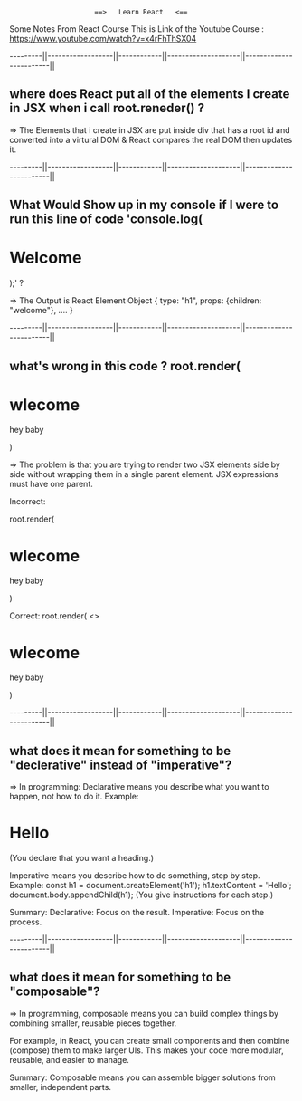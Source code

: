                          ==>   Learn React   <==

Some Notes From React Course
This is Link of the Youtube Course : https://www.youtube.com/watch?v=x4rFhThSX04

---------||------------------||------------||--------------------||------------------------||

## where does React put all of the elements I create in JSX when i call root.reneder() ?

=> The Elements that i create in JSX are put inside div that has a root id and
converted into a virtural DOM & React compares the real DOM then updates it.

---------||------------------||------------||--------------------||------------------------||

## What Would Show up in my console if I were to run this line of code 'console.log(<h1>Welcome</h1>);' ?

=> The Output is React Element Object
{
type: "h1",
props: {children: "welcome"},
....
}

---------||------------------||------------||--------------------||------------------------||

## what's wrong in this code ? root.render(<h1>wlecome</h1> <p>hey baby</p>)

=> The problem is that you are trying to render two JSX elements
side by side without wrapping them in a single parent element. JSX expressions must have one parent.

Incorrect:

root.render(<h1>wlecome</h1> <p>hey baby</p>)

Correct:
root.render(
<>

<h1>wlecome</h1>
<p>hey baby</p>
</>
)

---------||------------------||------------||--------------------||------------------------||

## what does it mean for something to be "declerative" instead of "imperative"?

=> In programming:
Declarative means you describe what you want to happen, not how to do it.
Example: <h1>Hello</h1> (You declare that you want a heading.)

Imperative means you describe how to do something, step by step.
Example:
const h1 = document.createElement('h1');
h1.textContent = 'Hello';
document.body.appendChild(h1);
(You give instructions for each step.)

Summary:
Declarative: Focus on the result.
Imperative: Focus on the process.

---------||------------------||------------||--------------------||------------------------||

## what does it mean for something to be "composable"?

=> In programming, composable means you can build complex things by combining smaller,
reusable pieces together.

For example, in React, you can create small components and then combine (compose) them to make larger UIs.
This makes your code more modular, reusable, and easier to manage.

Summary:
Composable means you can assemble bigger solutions from smaller, independent parts.
